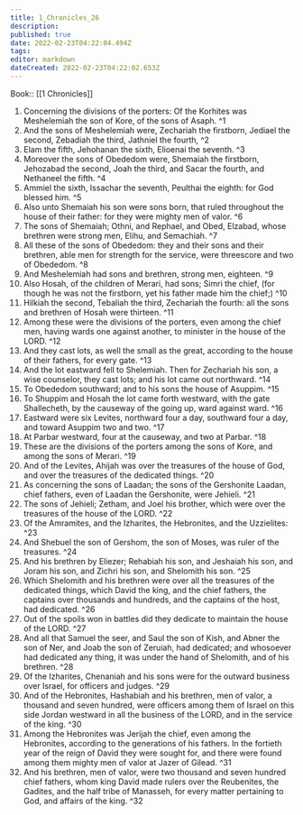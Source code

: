 ```yaml
---
title: 1_Chronicles_26
description: 
published: true
date: 2022-02-23T04:22:04.494Z
tags: 
editor: markdown
dateCreated: 2022-02-23T04:22:02.653Z
---
```


 Book:: [[1 Chronicles]]
 1. Concerning the divisions of the porters: Of the Korhites was Meshelemiah the son of Kore, of the sons of Asaph. ^1
 2. And the sons of Meshelemiah were, Zechariah the firstborn, Jediael the second, Zebadiah the third, Jathniel the fourth, ^2
 3. Elam the fifth, Jehohanan the sixth, Elioenai the seventh. ^3
 4. Moreover the sons of Obededom were, Shemaiah the firstborn, Jehozabad the second, Joah the third, and Sacar the fourth, and Nethaneel the fifth. ^4
 5. Ammiel the sixth, Issachar the seventh, Peulthai the eighth: for God blessed him. ^5
 6. Also unto Shemaiah his son were sons born, that ruled throughout the house of their father: for they were mighty men of valor. ^6
 7. The sons of Shemaiah; Othni, and Rephael, and Obed, Elzabad, whose brethren were strong men, Elihu, and Semachiah. ^7
 8. All these of the sons of Obededom: they and their sons and their brethren, able men for strength for the service, were threescore and two of Obededom. ^8
 9. And Meshelemiah had sons and brethren, strong men, eighteen. ^9
 10. Also Hosah, of the children of Merari, had sons; Simri the chief, (for though he was not the firstborn, yet his father made him the chief;) ^10
 11. Hilkiah the second, Tebaliah the third, Zechariah the fourth: all the sons and brethren of Hosah were thirteen. ^11
 12. Among these were the divisions of the porters, even among the chief men, having wards one against another, to minister in the house of the LORD. ^12
 13. And they cast lots, as well the small as the great, according to the house of their fathers, for every gate. ^13
 14. And the lot eastward fell to Shelemiah. Then for Zechariah his son, a wise counselor, they cast lots; and his lot came out northward. ^14
 15. To Obededom southward; and to his sons the house of Asuppim. ^15
 16. To Shuppim and Hosah the lot came forth westward, with the gate Shallecheth, by the causeway of the going up, ward against ward. ^16
 17. Eastward were six Levites, northward four a day, southward four a day, and toward Asuppim two and two. ^17
 18. At Parbar westward, four at the causeway, and two at Parbar. ^18
 19. These are the divisions of the porters among the sons of Kore, and among the sons of Merari. ^19
 20. And of the Levites, Ahijah was over the treasures of the house of God, and over the treasures of the dedicated things. ^20
 21. As concerning the sons of Laadan; the sons of the Gershonite Laadan, chief fathers, even of Laadan the Gershonite, were Jehieli. ^21
 22. The sons of Jehieli; Zetham, and Joel his brother, which were over the treasures of the house of the LORD. ^22
 23. Of the Amramites, and the Izharites, the Hebronites, and the Uzzielites: ^23
 24. And Shebuel the son of Gershom, the son of Moses, was ruler of the treasures. ^24
 25. And his brethren by Eliezer; Rehabiah his son, and Jeshaiah his son, and Joram his son, and Zichri his son, and Shelomith his son. ^25
 26. Which Shelomith and his brethren were over all the treasures of the dedicated things, which David the king, and the chief fathers, the captains over thousands and hundreds, and the captains of the host, had dedicated. ^26
 27. Out of the spoils won in battles did they dedicate to maintain the house of the LORD. ^27
 28. And all that Samuel the seer, and Saul the son of Kish, and Abner the son of Ner, and Joab the son of Zeruiah, had dedicated; and whosoever had dedicated any thing, it was under the hand of Shelomith, and of his brethren. ^28
 29. Of the Izharites, Chenaniah and his sons were for the outward business over Israel, for officers and judges. ^29
 30. And of the Hebronites, Hashabiah and his brethren, men of valor, a thousand and seven hundred, were officers among them of Israel on this side Jordan westward in all the business of the LORD, and in the service of the king. ^30
 31. Among the Hebronites was Jerijah the chief, even among the Hebronites, according to the generations of his fathers. In the fortieth year of the reign of David they were sought for, and there were found among them mighty men of valor at Jazer of Gilead. ^31
 32. And his brethren, men of valor, were two thousand and seven hundred chief fathers, whom king David made rulers over the Reubenites, the Gadites, and the half tribe of Manasseh, for every matter pertaining to God, and affairs of the king. ^32
